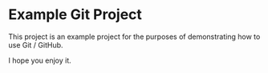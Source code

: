 # Example Git Project

This project is an example project for the purposes of 
demonstrating how to use Git / GitHub.

I hope you enjoy it.